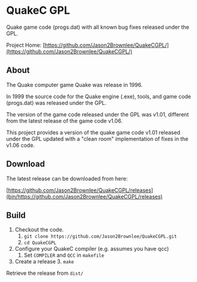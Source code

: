 # QuakeC GPL

Quake game code (progs.dat) with all known bug fixes released under the GPL.

Project Home:
[https://github.com/Jason2Brownlee/QuakeCGPL/](https://github.com/Jason2Brownlee/QuakeCGPL/)

## About

The Quake computer game Quake was release in 1996.

In 1999 the source code for the Quake engine (.exe), tools, and game code (progs.dat) was released under the GPL.

The version of the game code released under the GPL was v1.01, different from the latest release of the game code v1.06.

This project provides a version of the quake game code v1.01 released under the GPL updated with a "clean room" implementation of fixes in the v1.06 code.

## Download

The latest release can be downloaded from here:

[https://github.com/Jason2Brownlee/QuakeCGPL/releases](bin/https://github.com/Jason2Brownlee/QuakeCGPL/releases)

## Build

1. Checkout the code.
	1. `git clone https://github.com/Jason2Brownlee/QuakeCGPL.git`
	2. `cd QuakeCGPL`
2. Configure your QuakeC compiler (e.g. assumes you have qcc)
	1. Set `COMPILER` and `QCC` in `makefile`
3. Create a release
	3. `make`

Retrieve the release from `dist/`

